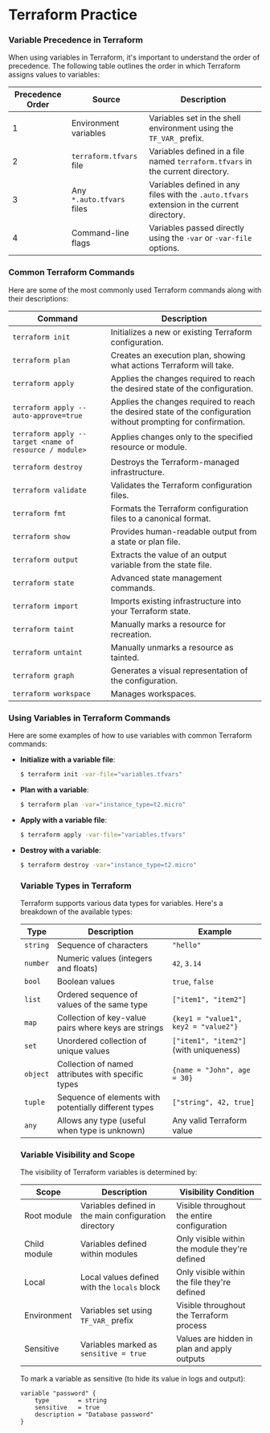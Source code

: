 # Terraform Practice
### Variable Precedence in Terraform

When using variables in Terraform, it's important to understand the order of precedence. The following table outlines the order in which Terraform assigns values to variables:

| Precedence Order | Source                                      | Description                                                                 |
|------------------|---------------------------------------------|-----------------------------------------------------------------------------|
| 1                | Environment variables                       | Variables set in the shell environment using the `TF_VAR_` prefix.          |
| 2                | `terraform.tfvars` file                     | Variables defined in a file named `terraform.tfvars` in the current directory. |
| 3                | Any `*.auto.tfvars` files                   | Variables defined in any files with the `.auto.tfvars` extension in the current directory. |
| 4                | Command-line flags                          | Variables passed directly using the `-var` or `-var-file` options.          |

### Common Terraform Commands

Here are some of the most commonly used Terraform commands along with their descriptions:

| Command                               | Description                                                                 |
|---------------------------------------|-----------------------------------------------------------------------------|
| `terraform init`       | Initializes a new or existing Terraform configuration.                      |
| `terraform plan`       | Creates an execution plan, showing what actions Terraform will take.        |
| `terraform apply`      | Applies the changes required to reach the desired state of the configuration. |
| `terraform apply --auto-approve=true` | Applies the changes required to reach the desired state of the configuration without prompting for confirmation. |
| `terraform apply --target <name of resource / module>` | Applies changes only to the specified resource or module.                  |
| `terraform destroy`    | Destroys the Terraform-managed infrastructure.                              |
| `terraform validate`   | Validates the Terraform configuration files.                                |
| `terraform fmt`        | Formats the Terraform configuration files to a canonical format.            |
| `terraform show`       | Provides human-readable output from a state or plan file.                   |
| `terraform output`     | Extracts the value of an output variable from the state file.               |
| `terraform state`      | Advanced state management commands.                                         |
| `terraform import`     | Imports existing infrastructure into your Terraform state.                  |
| `terraform taint`      | Manually marks a resource for recreation.                                   |
| `terraform untaint`    | Manually unmarks a resource as tainted.                                     |
| `terraform graph`      | Generates a visual representation of the configuration.                     |
| `terraform workspace`  | Manages workspaces.                                                         |

### Using Variables in Terraform Commands

Here are some examples of how to use variables with common Terraform commands:

- **Initialize with a variable file**:
    ```sh
    $ terraform init -var-file="variables.tfvars"
    ```

- **Plan with a variable**:
    ```sh
    $ terraform plan -var="instance_type=t2.micro"
    ```

- **Apply with a variable file**:
    ```sh
    $ terraform apply -var-file="variables.tfvars"
    ```

- **Destroy with a variable**:
    ```sh
    $ terraform destroy -var="instance_type=t2.micro"
    ```

    ### Variable Types in Terraform

    Terraform supports various data types for variables. Here's a breakdown of the available types:

    | Type      | Description                                                   | Example                                     |
    |-----------|---------------------------------------------------------------|---------------------------------------------|
    | `string`  | Sequence of characters                                        | `"hello"`                                   |
    | `number`  | Numeric values (integers and floats)                          | `42`, `3.14`                                |
    | `bool`    | Boolean values                                                | `true`, `false`                             |
    | `list`    | Ordered sequence of values of the same type                   | `["item1", "item2"]`                        |
    | `map`     | Collection of key-value pairs where keys are strings          | `{key1 = "value1", key2 = "value2"}`        |
    | `set`     | Unordered collection of unique values                         | `["item1", "item2"]` (with uniqueness)      |
    | `object`  | Collection of named attributes with specific types            | `{name = "John", age = 30}`                 |
    | `tuple`   | Sequence of elements with potentially different types         | `["string", 42, true]`                      |
    | `any`     | Allows any type (useful when type is unknown)                 | Any valid Terraform value                   |

    ### Variable Visibility and Scope

    The visibility of Terraform variables is determined by:

    | Scope       | Description                                            | Visibility Condition                           |
    |-------------|--------------------------------------------------------|-----------------------------------------------|
    | Root module | Variables defined in the main configuration directory  | Visible throughout the entire configuration    |
    | Child module | Variables defined within modules                       | Only visible within the module they're defined |
    | Local       | Local values defined with the `locals` block           | Only visible within the file they're defined   |
    | Environment | Variables set using `TF_VAR_` prefix                   | Visible throughout the Terraform process       |
    | Sensitive   | Variables marked as `sensitive = true`                 | Values are hidden in plan and apply outputs    |

    To mark a variable as sensitive (to hide its value in logs and output):

    ```hcl
    variable "password" {
        type        = string
        sensitive   = true
        description = "Database password"
    }
    ```

    